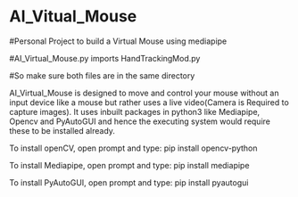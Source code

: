 # AI_Vitual_Mouse
#Personal Project to build a Virtual Mouse using mediapipe

#AI_Virtual_Mouse.py imports HandTrackingMod.py

#So make sure both files are in the same directory

AI_Virtual_Mouse is designed to move and control your mouse without an input device like a mouse but rather uses a live video(Camera is Required to capture images).
It uses inbuilt packages in python3 like Mediapipe, Opencv and PyAutoGUI and hence the executing system would require these to be installed already.

To install openCV, open prompt and type:
pip install opencv-python

To install Mediapipe, open prompt and type:
pip install mediapipe

To install PyAutoGUI, open prompt and type:
pip install pyautogui

